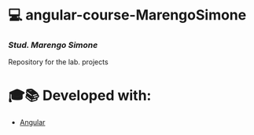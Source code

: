 # 💻 angular-course-MarengoSimone

### _Stud. Marengo Simone_

 Repository for the lab. projects
 
# 🎓📚 Developed with:

- [Angular](https://https://angular.io//) 


